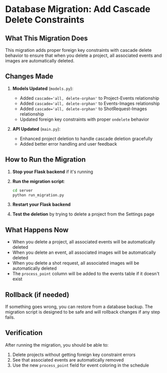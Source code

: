 # Database Migration: Add Cascade Delete Constraints

## What This Migration Does

This migration adds proper foreign key constraints with cascade delete behavior to ensure that when you delete a project, all associated events and images are automatically deleted.

## Changes Made

1. **Models Updated** (`models.py`):
   - Added `cascade='all, delete-orphan'` to Project-Events relationship
   - Added `cascade='all, delete-orphan'` to Events-Images relationship  
   - Added `cascade='all, delete-orphan'` to ShotRequest-Images relationship
   - Updated foreign key constraints with proper `ondelete` behavior

2. **API Updated** (`main.py`):
   - Enhanced project deletion to handle cascade deletion gracefully
   - Added better error handling and user feedback

## How to Run the Migration

1. **Stop your Flask backend** if it's running

2. **Run the migration script**:
   ```bash
   cd server
   python run_migration.py
   ```

3. **Restart your Flask backend**

4. **Test the deletion** by trying to delete a project from the Settings page

## What Happens Now

- When you delete a project, all associated events will be automatically deleted
- When you delete an event, all associated images will be automatically deleted
- When you delete a shot request, all associated images will be automatically deleted
- The `process_point` column will be added to the events table if it doesn't exist

## Rollback (if needed)

If something goes wrong, you can restore from a database backup. The migration script is designed to be safe and will rollback changes if any step fails.

## Verification

After running the migration, you should be able to:
1. Delete projects without getting foreign key constraint errors
2. See that associated events are automatically removed
3. Use the new `process_point` field for event coloring in the schedule
